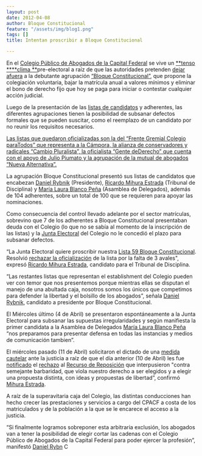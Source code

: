 ```yaml
---
layout: post
date: 2012-04-08
author: Bloque Constitucional
feature: "/assets/img/blog1.png"
tags: []
title: Intentan proscribir a Bloque Constitucional

---
```

En el [Colegio Público de Abogados de la Capital Federal](http://www.cpacf.org.ar/) se vive un [**tenso **](http://diariojudicial.com/noticias/En-sus-marcas-listos...-20120405-0010.html)[**clima **](http://www.diariopym.com.ar/notaprima.asp?iden=12738)pre-electoral a raíz de que las autoridades pretenden [dejar afuera](http://politicaymunicipios.com.ar/notaprima.asp?iden=1994801) a la debutante agrupación [“Bloque Constitucional”](http://www.bloqueconstitucional.org/2012/03/elecciones-cpacf-2442012.html), que propone la colegiación voluntaria, bajar la matrícula anual a valores mínimos y eliminar el bono de derecho fijo que hoy se paga para iniciar o contestar cualquier acción judicial.

Luego de la presentación de las [listas de candidatos](http://www.bloqueconstitucional.org/2012/03/candidatos-para-integrar-el.html) y adherentes, las diferentes agrupaciones tienen la posibilidad de subsanar defectos formales que se pueden suscitar, como el reemplazo de un candidato por no reunir los requisitos necesarios.

[Las listas que quedaron oficializadas son la del “Frente Gremial Colegio paraTodos” que representa a la Cámpora, la alianza de conservadores y radicales “Cambio Pluralista”, la oficialista “Gente deDerecho” que cuenta con el apoyo de Julio Piumato y la agrupación de la mutual de abogados “Nueva Alternativa”.](http://www.noticiasurbanas.com.ar/info_item.shtml?sh_itm=bdb6ab10d64fddde4d1b4b3087b105ee)

La agrupación Bloque Constitucional presentó sus listas de candidatos que encabezan [Daniel Rybnik](http://twitter.com/#%21/drybnik) (Presidente), [Ricardo Mihura Estrada](http://ar.linkedin.com/pub/ricardo-mihura-estrada/33/674/9aa) (Tribunal de Disciplina) y [María Laura Blanco Peña](http://ar.linkedin.com/in/marialbp) (Asamblea de Delegados), además de 104 adherentes, sobre un total de 100 que se requieren para apoyar las nominaciones.

Como consecuencia del control llevado adelante por el sector matrículas, sobrevino que 7 de los adherentes a Bloque Constitucional presentaban deuda con el Colegio (lo que no se sabía al momento de la inscripción de las listas) y la [Junta Electoral](http://www.cpacf.org.ar/default_virtual.asp?sssector=Institucional&goto=LECTURA&nnnoticia=2264) del Colegio no le concedió el plazo para subsanar defectos.

“La Junta Electoral quiere proscribir nuestra [Lista 59 Bloque Constitucional](https://docs.google.com/document/d/1DZmjM115tlVEl18i7q425Lkgpogjn5C4F_NEgvSSzpY/edit). Resolvió [rechazar la oficialización](https://docs.google.com/open?id=0BwSsihU1OF0JN0FTTkN3MkpRWjZNY3pjTm42YWVpQQ) de la lista por la falta de 3 avales", expresó [Ricardo Mihura Estrada](http://ar.linkedin.com/pub/ricardo-mihura-estrada/33/674/9aa), candidato para el Tribunal de Disciplina.

“Las restantes listas que representan el establishment del Colegio pueden ver con temor que nos presentemos porque mientras ellas se disputan el manejo de una abultada caja, nosotros somos los únicos que competimos para defender la libertad y el bolsillo de los abogados”, señala [Daniel Rybnik](http://twitter.com/#%21/drybnik), candidato a presidente por Bloque Constitucional.

El Miércoles último (4 de Abril) se presentaron espontáneamente a la Junta Electoral para subsanar las supuestas irregularidades y según manifiesta la primer candidata a la Asamblea de Delegados [María Laura Blanco Peña](http://ar.linkedin.com/in/marialbp) “nos preparamos para presentar defensa en todas las instancias y medios de comunicación tambien”.

El miércoles pasado (11 de Abril) solicitaron el dictado de una [medida cautelar](https://docs.google.com/open?id=0BwSsihU1OF0JZGFtYl9ubzdwclE) ante la justicia a raíz de que el día anterior (10 de Abril) les fue [notificado](http://www.diariojudicial.com/noticias/Brevatas-20120411-0001.html) el [rechazo](https://docs.google.com/open?id=0BwSsihU1OF0JdUhSWHB2aWZvM0k) al [Recurso de Reposición](https://docs.google.com/document/pub?id=1_rrQBxY3WYoKpPx7blaU9Q0l89MmitPndc_rct4HZyA) que interpusieron "contra semejante barbaridad, que viola nuestro derecho a ser elegidos y a elegir una propuesta distinta, con ideas y propuestas de libertad”, confirmó [Mihura Estrada](http://ar.linkedin.com/pub/ricardo-mihura-estrada/33/674/9aa).

A raíz de la superavitaria caja del Colegio, las distintas conducciones han hecho crecer las prestaciones y servicios a cargo del CPACF a costa de los matriculados y de la población a la que se le encarece el acceso a la justicia.

“Si finalmente logramos sobreponer esta arbitraria exclusión, los abogados van a tener la posibilidad de elegir cortar las cadenas con el Colegio Público de Abogados de la Capital Federal para poder ejercer la profesión”, manifestó [Daniel Rybn](http://twitter.com/#%21/drybnik) C